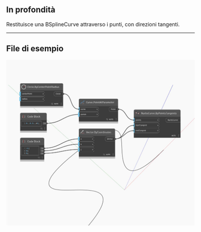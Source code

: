 ## In profondità
Restituisce una BSplineCurve attraverso i punti, con direzioni tangenti.
___
## File di esempio

![ByPointsTangents](./Autodesk.DesignScript.Geometry.NurbsCurve.ByPointsTangents_img.jpg)

